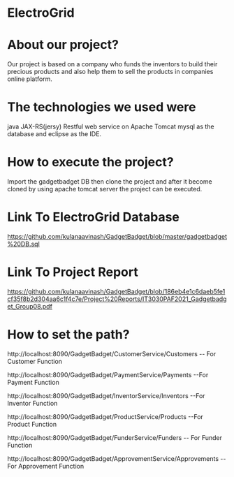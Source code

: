 # ElectroGrid

# About our project?
Our project is based on a company who funds the inventors to build their precious products and also help them to sell the products in companies online platform.


#  The technologies we used were
java JAX-RS(jersy) Restful web service on Apache  Tomcat  mysql as the database and eclipse as the IDE.


# How to execute the project?
Import the gadgetbadget DB then clone the project and after it become cloned by using apache tomcat server the project can be executed.

#  Link  To ElectroGrid Database
https://github.com/kulanaavinash/GadgetBadget/blob/master/gadgetbadget%20DB.sql


#  Link  To Project  Report
https://github.com/kulanaavinash/GadgetBadget/blob/186eb4e1c6daeb5fe1cf35f8b2d304aa6c1f4c7e/Project%20Reports/IT3030PAF2021_Gadgetbadget_Group08.pdf


# How to set the path?
http://localhost:8090/GadgetBadget/CustomerService/Customers            -- For Customer Function

http://localhost:8090/GadgetBadget/PaymentService/Payments               --For Payment Function 

http://localhost:8090/GadgetBadget/InventorService/Inventors            --For Inventor Function

http://localhost:8090/GadgetBadget/ProductService/Products              --For Product Function

http://localhost:8090/GadgetBadget/FunderService/Funders                 -- For Funder Function

http://localhost:8090/GadgetBadget/ApprovementService/Approvements      --For Approvement Function












